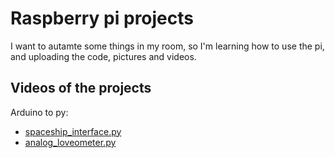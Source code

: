 # Raspberry pi projects

I want to autamte some things in my room, so I'm learning how to use the pi, and uploading the code, pictures and videos.

## Videos of the projects

Arduino to py:
* [spaceship_interface.py](https://youtu.be/y99-P9xSU-0)
* [analog_loveometer.py](https://youtu.be/LXjPqHPBskw)